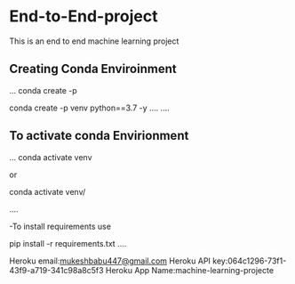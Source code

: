 # End-to-End-project
This is an end to end machine learning project

## Creating Conda Enviroinment

...
conda create -p <environment name>

conda create -p venv python==3.7 -y
....
....
## To activate conda Envirionment
...
conda activate venv

or

conda activate venv/

....

-To install requirements use

pip install -r requirements.txt
....

Heroku email:mukeshbabu447@gmail.com
Heroku API key:064c1296-73f1-43f9-a719-341c98a8c5f3
Heroku App Name:machine-learning-projecte